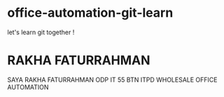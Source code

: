 # office-automation-git-learn

let's learn git together !

RAKHA FATURRAHMAN
==================
SAYA RAKHA FATURRAHMAN
ODP IT 55 BTN
ITPD WHOLESALE OFFICE AUTOMATION
